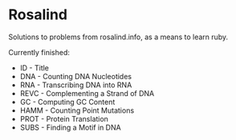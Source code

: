 Rosalind
=========

Solutions to problems from rosalind.info, as a means to learn ruby.

Currently finished:

 - ID - Title
 - DNA - Counting DNA Nucleotides
 - RNA - Transcribing DNA into RNA
 - REVC - Complementing a Strand of DNA
 - GC - Computing GC Content
 - HAMM - Counting Point Mutations
 - PROT - Protein Translation
 - SUBS - Finding a Motif in DNA
